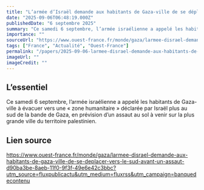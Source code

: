 ```yaml
---
title: "L’armée d’Israël demande aux habitants de Gaza-ville de se déplacer vers le sud avant un assaut"
date: "2025-09-06T06:48:19.000Z"
publishedDate: "6 septembre 2025"
summary: "Ce samedi 6 septembre, l’armée israélienne a appelé les habitants de Gaza-ville à évacuer vers une « zone humanitaire » déclarée par Israël plus au sud de la bande de Gaza, en prévision d’un assaut au sol à venir sur la plus grande ville du territoire palestinien."
importance: ""
sourceUrl: "https://www.ouest-france.fr/monde/gaza/larmee-disrael-demande-aux-habitants-de-gaza-ville-de-se-deplacer-vers-le-sud-avant-un-assaut-d90ba3be-8aeb-11f0-9f3f-49e6e42c3bbc?utm_source=fluxpublicactu&utm_medium=fluxrss&utm_campaign=banquedecontenu"
tags: ["France", "Actualité", "Ouest-France"]
permalink: "/papers/2025-09-06-larmee-disrael-demande-aux-habitants-de-gaza-ville-de-se-deplacer-vers-le-sud-avant-un-assaut"
imageUrl: ""
imageCredit: ""
---
```


## L’essentiel

Ce samedi 6 septembre, l’armée israélienne a appelé les habitants de Gaza-ville à évacuer vers une « zone humanitaire » déclarée par Israël plus au sud de la bande de Gaza, en prévision d’un assaut au sol à venir sur la plus grande ville du territoire palestinien.

## Lien source

https://www.ouest-france.fr/monde/gaza/larmee-disrael-demande-aux-habitants-de-gaza-ville-de-se-deplacer-vers-le-sud-avant-un-assaut-d90ba3be-8aeb-11f0-9f3f-49e6e42c3bbc?utm_source=fluxpublicactu&utm_medium=fluxrss&utm_campaign=banquedecontenu
